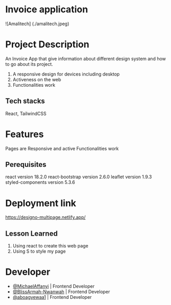 # Invoice application
![Amalitech] (./amalitech.jpeg)


# Project Description
An Invoice App that give information about different design system and how to go about its project.

1. A responsive design for devices including desktop
2. Activeness on the web
3. Functionalities work

## Tech stacks
React, TailwindCSS

# Features
 Pages are Responsive and active
 Functionalities work


## Perequisites
react version 18.2.0
react-bootstrap version 2.6.0
leaflet version 1.9.3
styled-components version 5.3.6

# Deployment link
https://designo-multipage.netlify.app/


## Lesson Learned
1. Using react to create this web page
2. Using S to style my page
# Developer 
- [@MichaelAffanyi](https://github.com/MichaelAffanyi) | Frontend Developer
- [@BlissArmah-Nwanwah](https://github.com/BlissArmah-Nwanwah) | Frontend Developer
- [@aboagyewaa1](https://github.com/aboagyewaa1) |  Frontend Developer
